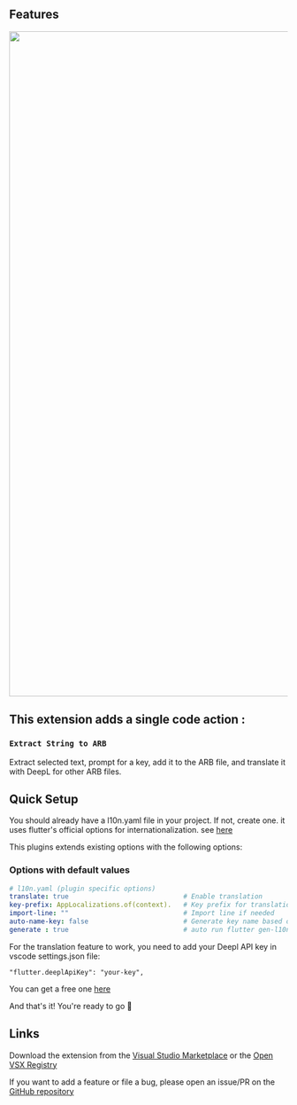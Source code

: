 ## Features

<img src="https://github.com/tempo-riz/vscode-dart-extract-arb/blob/5121888c070524042e2056689b6bfa94765ceefe/assets/speed-demo.gif?raw=true" width="1200"/>

## This extension adds a single code action : 

### `Extract String to ARB`

Extract selected text, prompt for a key, add it to the ARB file, and translate it with DeepL for other ARB files.


## Quick Setup

You should already have a l10n.yaml file in your project. If not, create one.
it uses flutter's official options for internationalization. see [here](https://docs.flutter.dev/ui/accessibility-and-internationalization/internationalization#configuring-the-l10n-yaml-file)

This plugins extends existing options with the following options:

### Options with default values
```yaml
# l10n.yaml (plugin specific options)
translate: true                             # Enable translation 
key-prefix: AppLocalizations.of(context).   # Key prefix for translation
import-line: ""                             # Import line if needed
auto-name-key: false                        # Generate key name based on text
generate : true                             # auto run flutter gen-l10n
```

For the translation feature to work, you need to add your Deepl API key in vscode settings.json file:

`"flutter.deeplApiKey": "your-key",`   

You can get a free one [here](https://www.deepl.com/en/pro#developer)

And that's it! You're ready to go 🚀

## Links

Download the extension from the [Visual Studio Marketplace](https://marketplace.visualstudio.com/items?itemName=zealousFoundry.flutter-extract-to-arb) or the [Open VSX Registry](https://open-vsx.org/extension/ZealousFoundry/flutter-extract-to-arb)


If you want to add a feature or file a bug, please open an issue/PR on the [GitHub repository](https://github.com/tempo-riz/vscode-dart-extract-arb)
